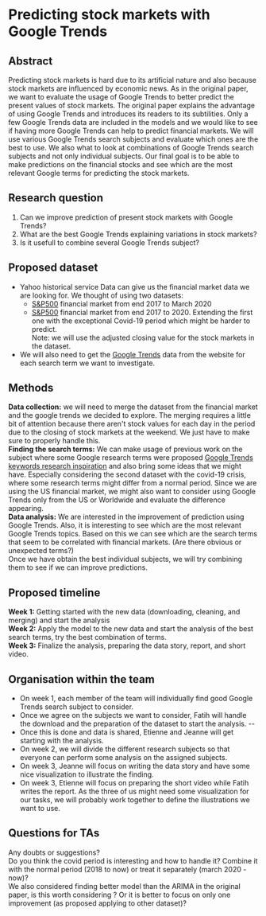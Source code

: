 # Predicting stock markets with Google Trends

## Abstract
<!--- A 150-word description of the project idea, goals, datasets used. What's the motivation behind your project? How do you propose to extend the analysis from the paper? What story would you like to tell, and why? --->

Predicting stock markets is hard due to its artificial nature and also because stock markets are influenced by economic news. As in the original paper, we want to evaluate the usage of Google Trends to better predict the present values of stock markets. The original paper explains the advantage of using Google Trends and introduces its readers to its subtilities. Only a few Google Trends data are included in the models and we would like to see if having more Google Trends can help to predict financial markets. We will use various Google Trends search subjects and evaluate which ones are the best to use. We also what to look at combinations of Google Trends search subjects and not only individual subjects. Our final goal is to be able to make predictions on the financial stocks and see which are the most relevant Google terms for predicting the stock markets.

## Research question
<!---A list of research questions you would like to address during the project. --->
1. Can we improve prediction of present stock markets with Google Trends?
2. What are the best Google Trends explaining variations in stock markets?
3. Is it usefull to combine several Google Trends subject?

<!--- -Which models should we explore?
  - Optimize baseline ARIMA model
  - Look at other models
- Which set of Google Trends key-words should we select
- How to perform feature selection to keep the most interesting Google Trends in our model --->


## Proposed dataset
<!---List the dataset(s) you want to use, and some ideas on how you expect to get, manage, process, and enrich it/them. Show us that you've read the docs and some examples and that you have a clear idea of what to expect. Discuss data size and format if relevant. It is your responsibility to check that what you propose is feasible given the datasets at hand. --->
- Yahoo historical service Data can give us the financial market data we are looking for. We thought of using two datasets:
  - [S&P500](https://query1.finance.yahoo.com/v7/finance/download/%5EGSPC?period1=1513728000&period2=1584780625&interval=1d&events=history) financial market from end 2017 to March 2020
  - [S&P500](https://query1.finance.yahoo.com/v7/finance/download/%5EGSPC?period1=1513728000&period2=1606159501&interval=1d&events=history) financial market from end 2017 to 2020. Extending the first one with the exceptional Covid-19 period which might be harder to predict.<br>
Note: we will use the adjusted closing value for the stock markets in the dataset.
- We will also need to get the [Google Trends](https://trends.google.com/trends/?geo=US) data from the website for each search term we want to investigate.

## Methods
**Data collection:** we will need to merge the dataset from the financial market and the google trends we decided to explore. The merging requires a little bit of attention because there aren't stock values for each day in the period due to the closing of stock markets at the weekend. We just have to make sure to properly handle this.<br>
**Finding the search terms:** We can make usage of previous work on the subject where some Google research terms were proposed [Google Trends keywords research inspiration](https://www.nature.com/articles/srep01684) and also bring some ideas that we might have. Especially considering the second dataset with the covid-19 crisis, where some research terms might differ from a normal period. Since we are using the US financial market, we might also want to consider using Google Trends only from the US or Worldwide and evaluate the difference appearing.<br>
**Data analysis:**
We are interested in the improvement of prediction using Google Trends. Also, it is interesting to see which are the most relevant Google Trends topics. Based on this we can see which are the search terms that seem to be correlated with financial markets. (Are there obvious or unexpected terms?)<br>
Once we have obtain the best individual subjects, we will try combining them to see if we can improve predictions.

## Proposed timeline
**Week 1:** Getting started with the new data (downloading, cleaning, and merging) and start the analysis <br>
**Week 2:** Apply the model to the new data and start the analysis of the best search terms, try the best combination of terms.<br>
**Week 3:** Finalize the analysis, preparing the data story, report, and short video.<br>

<!--- - December 1st: We have decided which Google Trends key-words we want to use in our model and have imported it. That is, which words are the most related to the finance market and are the most likely to bring information and have an impact on our model's prediction.
- December 5th: Google Trend data and Finance data are imported and cleaned. Our data is ready to be used.
- Research on different models. --->

## Organisation within the team
<!---A list of internal milestones up until project milestone P4. Add here a sketch of your planning for the next project milestone. --->
- On week 1, each member of the team will individually find good Google Trends search subject to consider. 
- Once we agree on the subjects we want to consider, Fatih will handle the download and the preparation of the dataset to start the analysis. --
- Once this is done and data is shared, Etienne and Jeanne will get starting with the analysis.
- On week 2, we will divide the different research subjects so that everyone can perform some analysis on the assigned subjects.
- On week 3, Jeanne will focus on writing the data story and have some nice visualization to illustrate the finding.
- On week 3, Etienne will focus on preparing the short video while Fatih writes the report. As the three of us might need some visualization for our tasks, we will probably work together to define the illustrations we want to use.




## Questions for TAs
<!---Add here any questions you have for us related to the proposed project. --->
Any doubts or suggestions?<br>
Do you think the covid period is interesting and how to handle it? Combine it with the normal period (2018 to now) or treat it separately (march 2020 - now)?<br>
We also considered finding better model than the ARIMA in the original paper, is this worth considering ? Or it is better to focus on only one improvement (as proposed applying to other dataset)?
